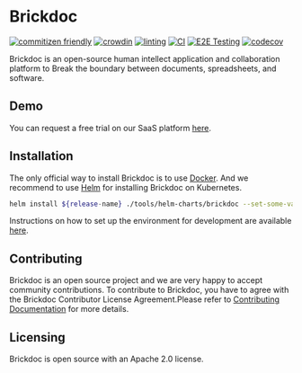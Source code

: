 # Brickdoc

[![commitizen friendly](https://img.shields.io/badge/commitizen-friendly-brightgreen.svg)](http://commitizen.github.io/cz-cli/)
[![crowdin](https://badges.crowdin.net/brickdoc/localized.svg)](https://crowdin.com/project/brickdoc)
[![linting](https://github.com/brickdoc/brickdoc/actions/workflows/linting.yml/badge.svg)](https://github.com/brickdoc/brickdoc/actions/workflows/linting.yml)
[![CI](https://github.com/brickdoc/brickdoc/actions/workflows/ci.yml/badge.svg)](https://github.com/brickdoc/brickdoc/actions/workflows/ci.yml)
[![E2E Testing](https://github.com/brickdoc/brickdoc/actions/workflows/e2e.yml/badge.svg)](https://github.com/brickdoc/brickdoc/actions/workflows/e2e.yml)
[![codecov](https://codecov.io/gh/brickdoc/brickdoc/branch/master/graph/badge.svg?token=BE6RWP2F9E)](https://codecov.io/gh/brickdoc/brickdoc)

Brickdoc is an open-source human intellect application and collaboration platform to Break the boundary between documents, spreadsheets, and software.

## Demo

You can request a free trial on our SaaS platform [here](https://brickdoc.com/).

## Installation

The only official way to install Brickdoc is to use [Docker](https://www.docker.io/). And we recommend to use [Helm](https://helm.sh/docs/intro/quickstart/) for installing Brickdoc on Kubernetes.

```bash
helm install ${release-name} ./tools/helm-charts/brickdoc --set-some-variable=some-value
```

Instructions on how to set up the environment for development are available [here](./docs/SETUP_DEV_ENV.md).

## Contributing

Brickdoc is an open source project and we are very happy to accept community contributions. To contribute to Brickdoc, you have to agree with the Brickdoc Contributor License Agreement.Please refer to [Contributing Documentation](CONTRIBUTING.md) for more details.

## Licensing

Brickdoc is open source with an Apache 2.0 license.
